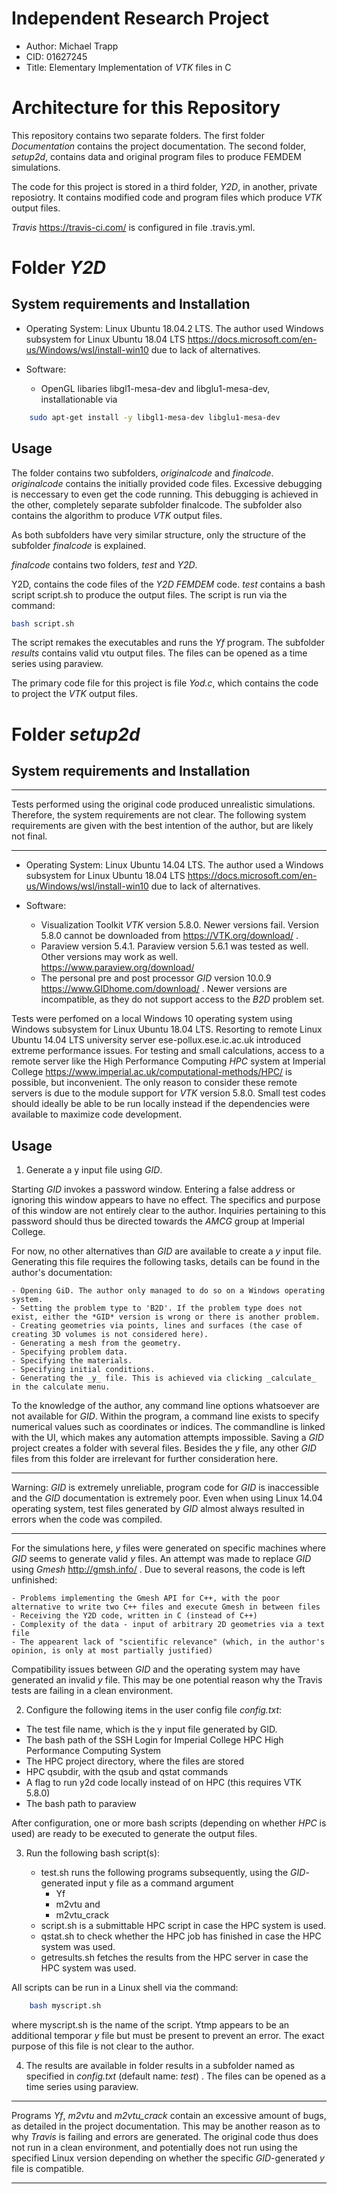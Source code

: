 # Independent Research Project

- Author: Michael Trapp
- CID: 01627245
- Title: Elementary Implementation of *VTK* files in C

# Architecture for this Repository

This repository contains two separate folders. The first folder *Documentation* contains the project documentation. The second folder, *setup2d*, contains data and original program files to produce FEMDEM simulations. 

The code for this project is stored in a third folder, *Y2D*, in another, private reposiotry. It contains modified code and program files which produce *VTK* output files.

*Travis* https://travis-ci.com/ is configured in file .travis.yml.

# Folder *Y2D*

## System requirements and Installation

- Operating System: Linux Ubuntu 18.04.2 LTS. The author used Windows subsystem for Linux Ubuntu 18.04 LTS https://docs.microsoft.com/en-us/Windows/wsl/install-win10 due to lack of alternatives.

- Software:
    - OpenGL libaries libgl1-mesa-dev and libglu1-mesa-dev, installationable via 
    
```bash
    sudo apt-get install -y libgl1-mesa-dev libglu1-mesa-dev
```

## Usage

The folder contains two subfolders, *originalcode* and *finalcode*. *originalcode* contains the initially provided code files. Excessive debugging is neccessary to even get the code running. This debugging is achieved in the other, completely separate subfolder finalcode. The subfolder also contains the algorithm to produce *VTK* output files.

As both subfolders have very similar structure, only the structure of the subfolder *finalcode* is explained. 

*finalcode* contains two folders, *test* and *Y2D*.

Y2D, contains the code files of the *Y2D* *FEMDEM* code. *test* contains a bash script script.sh to produce the output files. The script is run via the command:

```bash
bash script.sh
```

The script remakes the executables and runs the *Yf* program. The subfolder *results* contains valid vtu output files. The files can be opened as a time series using paraview.

The primary code file for this project is file *Yod.c*, which contains the code to project the *VTK* output files. 

# Folder *setup2d*

## System requirements and Installation

***
Tests performed using the original code produced unrealistic simulations. Therefore, the system requirements are not clear. The following system requirements are given with the best intention of the author, but are likely not final.
***

- Operating System: Linux Ubuntu 14.04 LTS. The author used a Windows subsystem for Linux Ubuntu 18.04 LTS https://docs.microsoft.com/en-us/Windows/wsl/install-win10 due to lack of alternatives.

- Software:
    - Visualization Toolkit *VTK* version 5.8.0. Newer versions fail. Version 5.8.0 cannot be downloaded from https://VTK.org/download/ .
    - Paraview version 5.4.1. Paraview version 5.6.1 was tested as well. Other versions may work as well. https://www.paraview.org/download/
    - The personal pre and post processor *GID* version 10.0.9 https://www.GIDhome.com/download/ . Newer versions are incompatible, as they do not support access to the *B2D* problem set.

Tests were perfomed on a local Windows 10 operating system using Windows subsystem for Linux Ubuntu 18.04 LTS. Resorting to remote Linux Ubuntu 14.04 LTS university server ese-pollux.ese.ic.ac.uk introduced extreme performance issues. For testing and small calculations, access to a remote server like the High Performance Computing *HPC* system at Imperial College https://www.imperial.ac.uk/computational-methods/HPC/ is possible, but inconvenient. 
The only reason to consider these remote servers is due to the module support for *VTK* version 5.8.0. Small test codes should ideally be able to be run locally instead if the dependencies were available to maximize code development.

## Usage 

1. Generate a y input file using *GID*. 

Starting *GID* invokes a password window. Entering a false address or ignoring this window appears to have no effect. The specifics and purpose of this window are not entirely clear to the author. Inquiries pertaining to this password should thus be directed towards the *AMCG* group at Imperial College.

For now, no other alternatives than _GID_ are available to create a *y* input file. Generating this file requires the following tasks, details can be found in the author's documentation:

    - Opening GiD. The author only managed to do so on a Windows operating system.
    - Setting the problem type to 'B2D'. If the problem type does not exist, either the *GID* version is wrong or there is another problem.
    - Creating geometries via points, lines and surfaces (the case of creating 3D volumes is not considered here).
    - Generating a mesh from the geometry.
    - Specifying problem data. 
    - Specifying the materials.
    - Specifying initial conditions.
    - Generating the _y_ file. This is achieved via clicking _calculate_ in the calculate menu.

To the knowledge of the author, any command line options whatsoever are not available for _GID_. Within the program, a command line exists to specify numerical values such as coordinates or indices. The commandline is linked with the UI, which makes any automation attempts impossible. Saving a _GID_ project creates a folder with several files. Besides the _y_ file, any other _GID_ files from this folder are irrelevant for further consideration here.

***
Warning: _GID_ is extremely unreliable, program code for _GID_ is inaccessible and the _GID_ documentation is extremely poor. Even when using Linux 14.04 operating system, test files generated by _GID_ almost always resulted in errors when the code was compiled. 
***

For the simulations here, *y* files were generated on specific machines where *GID* seems to generate valid *y* files. An attempt was made to replace _GID_ using _Gmesh_ http://gmsh.info/ . Due to several reasons, the code is left unfinished:

    - Problems implementing the Gmesh API for C++, with the poor alternative to write two C++ files and execute Gmesh in between files
    - Receiving the Y2D code, written in C (instead of C++)
    - Complexity of the data - input of arbitrary 2D geometries via a text file
    - The appearent lack of "scientific relevance" (which, in the author's opinion, is only at most partially justified)

Compatibility issues between *GID* and the operating system may have generated an invalid *y* file. This may be one potential reason why the Travis tests are failing in a clean environment.

2. Configure the following items in the user config file *config.txt*:

- The test file name, which is the y input file generated by GID. 
- The bash path of the SSH Login for Imperial College HPC High Performance Computing System
- The HPC project directory, where the files are stored
- HPC qsubdir, with the qsub and qstat commands 
- A flag to run y2d code locally instead of on HPC (this requires VTK 5.8.0)
- The bash path to paraview

After configuration, one or more bash scripts (depending on whether *HPC* is used) are ready to be executed to generate the output files.

3. Run the following bash script(s):

    - test.sh runs the following programs subsequently, using the *GID*-generated input y file as a command argument 
        - Yf
        - m2vtu and
        - m2vtu_crack
    - script.sh is a submittable HPC script in case the HPC system is used.
    - qstat.sh to check whether the HPC job has finished in case the HPC system was used.
    - getresults.sh fetches the results from the HPC server in case the HPC system was used.

All scripts can be run in a Linux shell via the command:

```bash
    bash myscript.sh
```

where myscript.sh is the name of the script. Ytmp appears to be an additional temporar *y* file but must be present to prevent an error. The exact purpose of this file is not clear to the author.

4. The results are available in folder results in a subfolder named as specified in *config.txt* (default name: *test*) . The files can be opened as a time series using paraview.

***
Programs *Yf*, *m2vtu* and *m2vtu_crack* contain an excessive amount of bugs, as detailed in the project documentation. This may be another reason as to why *Travis* is failing and errors are generated. The original code thus does not run in a clean environment, and potentially does not run using the specified Linux version depending on whether the specific *GID*-generated *y* file is compatible.
***


 


